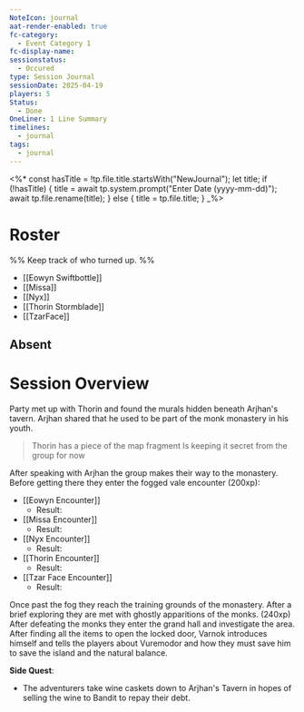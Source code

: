 ```yaml
---
NoteIcon: journal
aat-render-enabled: true
fc-category:
  - Event Category 1
fc-display-name: 
sessionstatus:
  - Occured
type: Session Journal
sessionDate: 2025-04-19
players: 5
Status:
  - Done
OneLiner: 1 Line Summary
timelines:
  - journal
tags:
  - journal
---
```


<%*
const hasTitle = !tp.file.title.startsWith("NewJournal");
let title;
if (!hasTitle) {
    title = await tp.system.prompt("Enter Date (yyyy-mm-dd)");
    await tp.file.rename(title);
} else {
    title = tp.file.title;
}
_%>

# Roster 

%% Keep track of who turned up. %%

- [[Eowyn Swiftbottle]] 
- [[Missa]]
- [[Nyx]]
- [[Thorin Stormblade]]
- [[TzarFace]]

## Absent


# Session Overview

Party met up with Thorin and found the murals hidden beneath Arjhan's tavern. Arjhan shared that  he used to be part of the monk monastery in his youth. 
>Thorin has a piece of the map fragment
>	Is keeping it secret from the group for now

After speaking with Arjhan the group makes their way to the monastery. Before getting there they enter the fogged vale encounter (200xp):
 - [[Eowyn Encounter]]
	 - Result:
 - [[Missa Encounter]]
	 - Result:
 - [[Nyx Encounter]]
	 - Result:
 - [[Thorin Encounter]]
	 - Result:
 - [[Tzar Face Encounter]]
	 - Result:

Once past the fog they reach the training grounds of the monastery. After a brief exploring they are met with ghostly apparitions of the monks. (240xp)
After defeating the monks they enter the grand hall and investigate the area. After finding all the items to open the locked door, Varnok introduces himself and tells the players about Vuremodor and how they must save him to save the island and the natural balance. 

**Side Quest**:
- The adventurers take wine caskets down to Arjhan's Tavern in hopes of selling the wine to Bandit to repay their debt. 